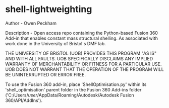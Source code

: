 # shell-lightweighting
Author - Owen Peckham

Description - Open access repo containing the Python-based Fusion 360 Add-in that enables constant mass structural shelling. As associated with work done in the University of Bristol's DMF lab.

THE UNIVERSITY OF BRISTOL (UOB) PROVIDES THIS PROGRAM "AS IS" AND WITH ALL FAULTS. UOB SPECIFICALLY DISCLAIMS ANY IMPLIED WARRANTY OF MERCHANTABILITY OR FITNESS FOR A PARTICULAR USE. UOB DOES NOT WARRANT THAT THE OPERATION OF THE PROGRAM WILL BE UNINTERRUPTED OR ERROR FREE.

To use the Fusion 360 add-in, place 'ShellOptimisation.py' within its 'shell_optimisation' parent folder in the Fusion 360 Add-ins folder ('C:/Users/$user$/AppData/Roaming/Autodesk/Autodesk Fusion 360/API/AddIns').

